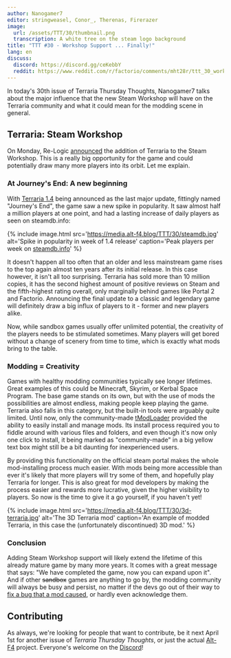 ```yaml
---
author: Nanogamer7
editor: stringweasel, Conor_, Therenas, Firerazer
image:
  url: /assets/TTT/30/thumbnail.png
  transcription: A white tree on the steam logo background
title: "TTT #30 - Workshop Support ... Finally!"
lang: en
discuss:
  discord: https://discord.gg/ceKebbY
  reddit: https://www.reddit.com/r/factorio/comments/mht28r/ttt_30_workshop_support_finally/
---
```


In today's 30th issue of Terraria Thursday Thoughts, Nanogamer7 talks about the major influence that the new Steam Workshop will have on the Terraria community and what it could mean for the modding scene in general.

## Terraria: Steam Workshop

On Monday, Re-Logic [announced](https://terraria.fandom.com/wiki/1.4.0.1) the addition of Terraria to the Steam Workshop. This is a really big opportunity for the game and could potentially draw many more players into its orbit. Let me explain.

### At Journey's End: A new beginning

With [Terraria 1.4](https://terraria.fandom.com/wiki/1.4.0.1#:~:text=0.1%20update%2C%20named%20Journey's%20End,major%20feature%20update%20to%20Terraria.) being announced as the last major update, fittingly named "Journey's End", the game saw a new spike in popularity. It saw almost half a million players at one point, and had a lasting increase of daily players as seen on steamdb.info:

{% include image.html src='https://media.alt-f4.blog/TTT/30/steamdb.jpg' alt='Spike in popularity in week of 1.4 release' caption='Peak players per week on <a href="https://steamdb.info/app/105600/graphs/">steamdb.info</a>' %}

It doesn't happen all too often that an older and less mainstream game rises to the top again almost ten years after its initial release. In this case however, it isn't all too surprising. Terraria has sold more than 10 million copies, it has the second highest amount of positive reviews on Steam and the fifth-highest rating overall, only marginally behind games like Portal 2 and Factorio. Announcing the final update to a classic and legendary game will definitely draw a big influx of players to it - former and new players alike.

Now, while sandbox games usually offer unlimited potential, the creativity of the players needs to be stimulated sometimes. Many players will get bored without a change of scenery from time to time, which is exactly what mods bring to the table.

### Modding = Creativity

Games with healthy modding communities typically see longer lifetimes. Great examples of this could be Minecraft, Skyrim, or Kerbal Space Program. The base game stands on its own, but with the use of mods the possibilities are almost endless, making people keep playing the game. Terraria also falls in this category, but the built-in tools were arguably quite limited. Until now, only the community-made [tModLoader](https://www.tmodloader.net/) provided the ability to easily install and manage mods. Its install process required you to fiddle around with various files and folders, and even though it's now only one click to install, it being marked as "community-made" in a big yellow text box might still be a bit daunting for inexperienced users.

By providing this functionality on the official steam portal makes the whole mod-installing process much easier. With mods being more accessible than ever it's likely that more players will try some of them, and hopefully play Terraria for longer. This is also great for mod developers by making the process easier and rewards more lucrative, given the higher visibility to players. So now is the time to give it a go yourself, if you haven't yet!

{% include image.html src='https://media.alt-f4.blog/TTT/30/3d-terraria.jpg' alt='The 3D Terraria mod' caption='An example of modded Terraria, in this case the (unfortunately discontinued) 3D mod.' %}
### Conclusion

Adding Steam Workshop support will likely extend the lifetime of this already mature game by many more years. It comes with a great message that says: "We have completed the game, now you can expand upon it". And if other ~~sandbox~~ games are anything to go by, the modding community will always be busy and persist, no matter if the devs go out of their way to [fix a bug that a mod caused](https://forums.factorio.com/viewtopic.php?f=11&t=84204), or hardly even acknowledge them.

## Contributing

As always, we're looking for people that want to contribute, be it next April 1st for another issue of *Terraria Thursday Thoughts*, or just the actual [Alt-F4](https://alt-f4.blog) project. Everyone's welcome on the [Discord](https://discord.gg/nxnCFkb)!
